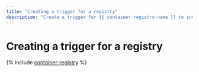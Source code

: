 ```yaml
---
title: "Creating a trigger for a registry"
description: "Create a trigger for {{ container-registry-name }} to invoke a function in {{ sf-name }} when creating or deleting Docker images or Docker image tags."
---
```


# Creating a trigger for a registry

{% include [container-registry](../../_includes/functions/cr-trigger-create.md) %}

